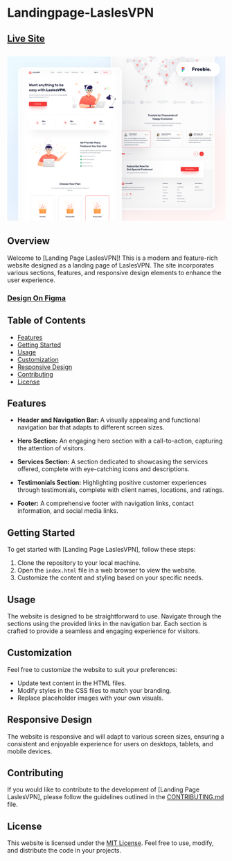 # Landingpage-LaslesVPN

## [Live Site](https://main--laslesvpn-mansy.netlify.app/)

## ![](images/Cover.png)

## Overview

Welcome to [Landing Page LaslesVPN]! This is a modern and feature-rich website designed as a landing page of LaslesVPN. The site incorporates various sections, features, and responsive design elements to enhance the user experience.
### [Design On Figma](https://www.figma.com/file/y4g7B9BSJsuPkI101iyF5E/FREEBIES-Landingpage-LaslesVPN-Community)

## Table of Contents
- [Features](#features)
- [Getting Started](#getting-started)
- [Usage](#usage)
- [Customization](#customization)
- [Responsive Design](#responsive-design)
- [Contributing](#contributing)
- [License](#license)


## Features

- **Header and Navigation Bar:** A visually appealing and functional navigation bar that adapts to different screen sizes.

- **Hero Section:** An engaging hero section with a call-to-action, capturing the attention of visitors.

- **Services Section:** A section dedicated to showcasing the services offered, complete with eye-catching icons and descriptions.

- **Testimonials Section:** Highlighting positive customer experiences through testimonials, complete with client names, locations, and ratings.

- **Footer:** A comprehensive footer with navigation links, contact information, and social media links.

## Getting Started

To get started with [Landing Page LaslesVPN], follow these steps:

1. Clone the repository to your local machine.
2. Open the `index.html` file in a web browser to view the website.
3. Customize the content and styling based on your specific needs.

## Usage

The website is designed to be straightforward to use. Navigate through the sections using the provided links in the navigation bar. Each section is crafted to provide a seamless and engaging experience for visitors.

## Customization

Feel free to customize the website to suit your preferences:

- Update text content in the HTML files.
- Modify styles in the CSS files to match your branding.
- Replace placeholder images with your own visuals.

## Responsive Design

The website is responsive and will adapt to various screen sizes, ensuring a consistent and enjoyable experience for users on desktops, tablets, and mobile devices.

## Contributing

If you would like to contribute to the development of [Landing Page LaslesVPN], please follow the guidelines outlined in the [CONTRIBUTING.md](CONTRIBUTING.md) file.

## License

This website is licensed under the [MIT License](LICENSE). Feel free to use, modify, and distribute the code in your projects.
